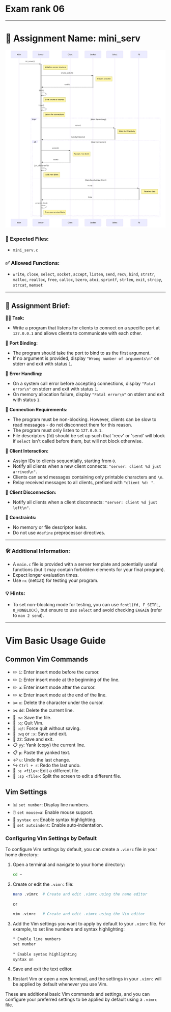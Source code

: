 # Exam rank 06

---

# 📡 Assignment Name: mini_serv

![diagram](assets/diagram.png)

### 📁 Expected Files:
- `mini_serv.c`

### ✅ Allowed Functions:
- `write`, `close`, `select`, `socket`, `accept`, `listen`, `send`, `recv`, `bind`, `strstr`, `malloc`, `realloc`, `free`, `calloc`, `bzero`, `atoi`, `sprintf`, `strlen`, `exit`, `strcpy`, `strcat`, `memset`

---

## 🎯 Assignment Brief:

👨‍💻 **Task:**
- Write a program that listens for clients to connect on a specific port at `127.0.0.1` and allows clients to communicate with each other.

🚪 **Port Binding:**
- The program should take the port to bind to as the first argument.
- If no argument is provided, display `"Wrong number of arguments\n"` on stderr and exit with status `1`.

🚨 **Error Handling:**
- On a system call error before accepting connections, display `"Fatal error\n"` on stderr and exit with status `1`.
- On memory allocation failure, display `"Fatal error\n"` on stderr and exit with status `1`.

🔗 **Connection Requirements:**
- The program must be non-blocking. However, clients can be slow to read messages - do not disconnect them for this reason.
- The program must only listen to `127.0.0.1`.
- File descriptors (fd) should be set up such that 'recv' or 'send' will block if `select` isn't called before them, but will not block otherwise.

👥 **Client Interaction:**
- Assign IDs to clients sequentially, starting from `0`.
- Notify all clients when a new client connects: `"server: client %d just arrived\n"`.
- Clients can send messages containing only printable characters and `\n`.
- Relay received messages to all clients, prefixed with `"client %d: "`.

🚪 **Client Disconnection:**
- Notify all clients when a client disconnects: `"server: client %d just left\n"`.

🚫 **Constraints:**
- No memory or file descriptor leaks.
- Do not use `#define` preprocessor directives.

---

### 🛠️ Additional Information:
- A `main.c` file is provided with a server template and potentially useful functions (but it may contain forbidden elements for your final program).
- Expect longer evaluation times.
- Use `nc` (netcat) for testing your program.

### 💡 Hints:
- To set non-blocking mode for testing, you can use `fcntl(fd, F_SETFL, O_NONBLOCK)`, but ensure to use `select` and avoid checking `EAGAIN` (refer to `man 2 send`).

----

# Vim Basic Usage Guide

## Common Vim Commands

- ✏️ `i`: Enter insert mode before the cursor.
- ✏️ `I`: Enter insert mode at the beginning of the line.
- ✏️ `a`: Enter insert mode after the cursor.
- ✏️ `A`: Enter insert mode at the end of the line.
- ✂️ `x`: Delete the character under the cursor.
- ✂️ `dd`: Delete the current line.
- 💾 `:w`: Save the file.
- 🚪 `:q`: Quit Vim.
- 🚪 `:q!`: Force quit without saving.
- 💾 `:wq` or `:x`: Save and exit.
- 💾 `ZZ`: Save and exit.
- 📋 `yy`: Yank (copy) the current line.
- 📋 `p`: Paste the yanked text.
- ↩️ `u`: Undo the last change.
- ↪️ `Ctrl + r`: Redo the last undo.
- 📂 `:e <file>`: Edit a different file.
- 📂 `:sp <file>`: Split the screen to edit a different file.

## Vim Settings

- 📊 `set number`: Display line numbers.
- 🖱️ `set mouse=a`: Enable mouse support.
- 🎨 `syntax on`: Enable syntax highlighting.
- 📝 `set autoindent`: Enable auto-indentation.

### Configuring Vim Settings by Default

To configure Vim settings by default, you can create a `.vimrc` file in your home directory:

1. Open a terminal and navigate to your home directory:

   ```bash
   cd ~
   ```

2. Create or edit the `.vimrc` file:

   ```bash
   nano .vimrc  # Create and edit .vimrc using the nano editor
   ```

   or

   ```bash
   vim .vimrc   # Create and edit .vimrc using the Vim editor
   ```

3. Add the Vim settings you want to apply by default to your `.vimrc` file. For example, to set line numbers and syntax highlighting:

   ```vim
   " Enable line numbers
   set number

   " Enable syntax highlighting
   syntax on
   ```

4. Save and exit the text editor.

5. Restart Vim or open a new terminal, and the settings in your `.vimrc` will be applied by default whenever you use Vim.

These are additional basic Vim commands and settings, and you can configure your preferred settings to be applied by default using a `.vimrc` file.
